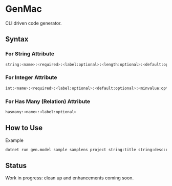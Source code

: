 # GenMac
CLI driven code generator.

## Syntax

### For String Attribute

```bash
string:<name>:<required>:<label:optional>:<length:optional>:<default:optional>:<minlength:optional>:<maxlength:optional>
```

### For Integer Attribute

```bash
int:<name>:<required>:<label:optional>:<default:optional>:<minvalue:optional>:<maxvalue:optional>
```

### For Has Many (Relation) Attribute

```bash
hasmany:<name>:<label:optional>
```


## How to Use

Example

```bash
dotnet run gen.model sample samplens project string:title string:desc:required:Description:40:NA:3:40 int:count:required:Count:10:5:50 hasmany:locations:Locations
```

## Status

Work in progress: clean up and enhancements coming soon.
